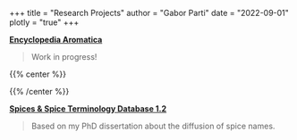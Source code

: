 +++
title = "Research Projects"
author = "Gabor Parti"
date = "2022-09-01"
plotly = "true"
+++

[<i class="fa fa-anchor" aria-hidden="true"></i> **Encyclopedia Aromatica**](https://partigabor.github.io/aromatica/)

> <i class="fa fa-cog fa-spin fa fa-fw"></i> Work in progress!

{{% center %}}

{{% /center %}} 

[<i class="fa fa-graduation-cap" aria-hidden="true"></i> **Spices & Spice Terminology Database 1.2**](https://partigabor.github.io/spice/)

> Based on my PhD dissertation about the diffusion of spice names.

